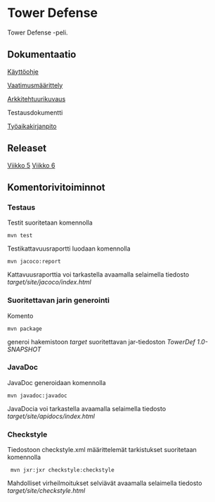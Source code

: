 # Tower Defense

Tower Defense -peli.

## Dokumentaatio

[Käyttöohje](https://github.com/mvarilo/ot-harjoitustyo/blob/master/dokumentaatio/kayttoohje.md)

[Vaatimusmäärittely](https://github.com/mvarilo/ot-harjoitustyo/blob/master/dokumentaatio/vaatimusmaarittely.md)

[Arkkitehtuurikuvaus](https://github.com/mvarilo/ot-harjoitustyo/blob/master/dokumentaatio/arkkitehtuuri.md)

Testausdokumentti

[Työaikakirjanpito](https://github.com/mvarilo/ot-harjoitustyo/blob/master/dokumentaatio/tuntikirjanpito.md)

## Releaset

[Viikko 5](https://github.com/mvarilo/ot-harjoitustyo/releases/tag/viikko5)
[Viikko 6](https://github.com/mvarilo/ot-harjoitustyo/releases/tag/viikko6)

## Komentorivitoiminnot

### Testaus

Testit suoritetaan komennolla

```
mvn test
```

Testikattavuusraportti luodaan komennolla

```
mvn jacoco:report
```

Kattavuusraporttia voi tarkastella avaamalla selaimella tiedosto _target/site/jacoco/index.html_

### Suoritettavan jarin generointi

Komento

```
mvn package
```

generoi hakemistoon _target_ suoritettavan jar-tiedoston _TowerDef 1.0-SNAPSHOT_

### JavaDoc

JavaDoc generoidaan komennolla

```
mvn javadoc:javadoc
```

JavaDocia voi tarkastella avaamalla selaimella tiedosto _target/site/apidocs/index.html_

### Checkstyle

Tiedostoon checkstyle.xml määrittelemät tarkistukset suoritetaan komennolla

```
 mvn jxr:jxr checkstyle:checkstyle
```

Mahdolliset virheilmoitukset selviävät avaamalla selaimella tiedosto _target/site/checkstyle.html_